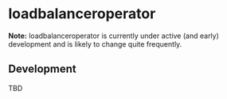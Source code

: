 # loadbalanceroperator 

**Note:** loadbalanceroperator is currently under active (and early) development and is likely to change quite frequently.

## Development

TBD
